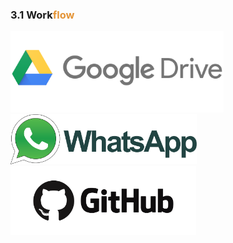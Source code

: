 ### 3.1 Work<span style="color:#E49436">flow</span>

<img class="fragment" src="/00illustrations/drive.png" height="130px" style="border: none; box-shadow: 0px 0px 0px #000">
<br>
<img class="fragment" src="/00illustrations/whatsapp.png" height="80px" style="border: none; box-shadow: 0px 0px 0px #000; padding-top: -400px">
<br>
<img class="fragment" src="/00illustrations/github.png" height="110px" style="border: none; box-shadow: 0px 0px 0px #000; padding-top: -40px">

